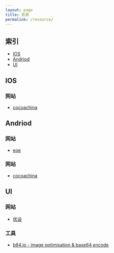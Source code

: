 ```yaml
---
layout: page
title: 资源
permalink: /resource/
---
```


索引
--

* [IOS](#ios)
* [Andriod](#Andriod)
* [UI](#ui)

<h2 id="ui">IOS</h2>

### 网站

- [cocoachina](http://www.cocoachina.com/)

<h2 id="ui">Andriod</h2>

### 网站

- [eoe](http://www.eoeandroid.com/)

### 网站

- [cocoachina](http://www.cocoachina.com/)

<h2 id="ui">UI</h2>

### 网站

- [优设](http://www.uisdc.com/)

### 工具

- [b64.io - image optimisation & base64 encode](http://b64.io/)


